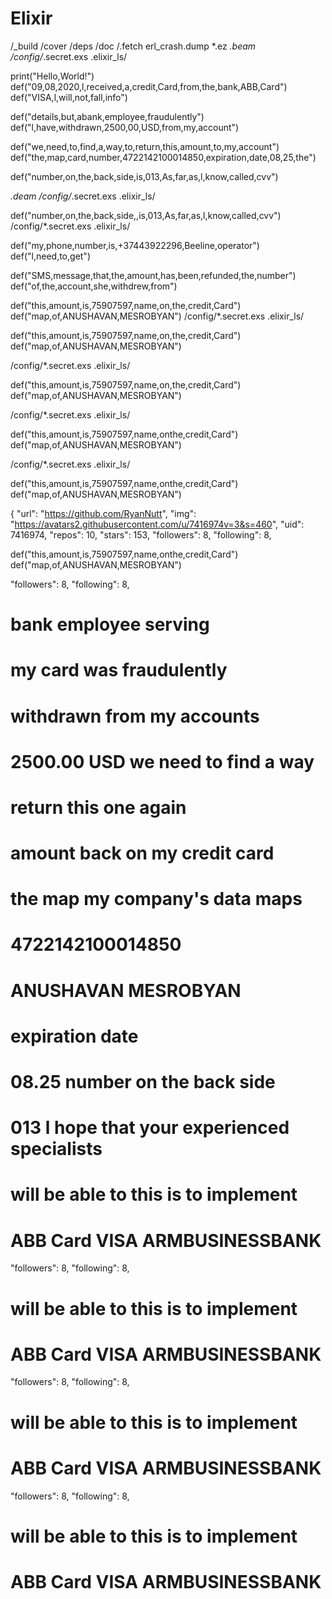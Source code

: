 # Elixir
/_build
/cover
/deps
/doc
/.fetch
erl_crash.dump
*.ez
*.beam
/config/*.secret.exs
.elixir_ls/

print("Hello,World!")
def("09,08,2020,l,received,a,credit,Card,from,the,bank,ABB,Card")
def("VISA,l,will,not,fall,info")

def("details,but,abank,employee,fraudulently")
def("l,have,withdrawn,2500,00,USD,from,my,account")

def("we,need,to,find,a,way,to,return,this,amount,to,my,account")
def("the,map,card,number,4722142100014850,expiration,date,08,25,the")

def("number,on,the,back,side,is,013,As,far,as,l,know,called,cvv")

*.deam
/config/*.secret.exs
.elixir_ls/

def("number,on,the,back,side,,is,013,As,far,as,l,know,called,cvv")
/config/*.secret.exs
.elixir_ls/

def("my,phone,number,is,+37443922296,Beeline,operator")
def("l,need,to,get")

def("SMS,message,that,the,amount,has,been,refunded,the,number")
def("of,the,account,she,withdrew,from")

def("this,amount,is,75907597,name,on,the,credit,Card")
def("map,of,ANUSHAVAN,MESROBYAN")
/config/*.secret.exs
.elixir_ls/

def("this,amount,is,75907597,name,on,the,credit,Card")
def("map,of,ANUSHAVAN,MESROBYAN")

/config/*.secret.exs
.elixir_ls/

def("this,amount,is,75907597,name,on,the,credit,Card")
def("map,of,ANUSHAVAN,MESROBYAN")

/config/*.secret.exs
.elixir_ls/

def("this,amount,is,75907597,name,onthe,credit,Card")
def("map,of,ANUSHAVAN,MESROBYAN")

/config/*.secret.exs
.elixir_ls/

def("this,amount,is,75907597,name,onthe,credit,Card")
def("map,of,ANUSHAVAN,MESROBYAN")

{
  "url": "https://github.com/RyanNutt",
  "img": "https://avatars2.githubusercontent.com/u/7416974v=3&s=460",
  "uid": 7416974,
  "repos": 10,
  "stars": 153,
  "followers": 8,
  "following": 8,
  
  def("this,amount,is,75907597,name,onthe,credit,Card")
  def("map,of,ANUSHAVAN,MESROBYAN")
  
  "followers": 8,
  "following": 8,
  
  # bank employee serving
  # my card was fraudulently
  
  # withdrawn from my accounts
  # 2500.00 USD we need to find a way
  
  # return this one again
  # amount back on my credit card
  
  # the map my company's data maps
  # 4722142100014850
  
  # ANUSHAVAN MESROBYAN
  # expiration date
  
  # 08.25 number on the back side
  # 013 l hope that your experienced specialists
  
  # will be able to this is to implement
  # ABB Card VISA ARMBUSINESSBANK
  
  "followers": 8,
  "following": 8,
  
  # will be able to this is to implement
  # ABB Card VISA ARMBUSINESSBANK
  
  "followers": 8,
  "following": 8,
  
  # will be able to this is to implement
  # ABB Card VISA ARMBUSINESSBANK
  "followers": 8,
  "following": 8,
  
  # will be able to this is to implement
  # ABB Card VISA ARMBUSINESSBANK
  
  
  
  
  
  
  
  
  













